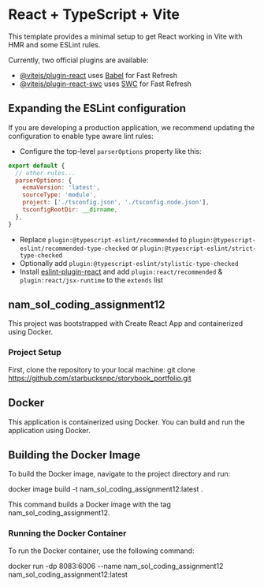 # React + TypeScript + Vite

This template provides a minimal setup to get React working in Vite with HMR and some ESLint rules.

Currently, two official plugins are available:

- [@vitejs/plugin-react](https://github.com/vitejs/vite-plugin-react/blob/main/packages/plugin-react/README.md) uses [Babel](https://babeljs.io/) for Fast Refresh
- [@vitejs/plugin-react-swc](https://github.com/vitejs/vite-plugin-react-swc) uses [SWC](https://swc.rs/) for Fast Refresh

## Expanding the ESLint configuration

If you are developing a production application, we recommend updating the configuration to enable type aware lint rules:

- Configure the top-level `parserOptions` property like this:

```js
export default {
  // other rules...
  parserOptions: {
    ecmaVersion: 'latest',
    sourceType: 'module',
    project: ['./tsconfig.json', './tsconfig.node.json'],
    tsconfigRootDir: __dirname,
  },
}
```

- Replace `plugin:@typescript-eslint/recommended` to `plugin:@typescript-eslint/recommended-type-checked` or `plugin:@typescript-eslint/strict-type-checked`
- Optionally add `plugin:@typescript-eslint/stylistic-type-checked`
- Install [eslint-plugin-react](https://github.com/jsx-eslint/eslint-plugin-react) and add `plugin:react/recommended` & `plugin:react/jsx-runtime` to the `extends` list


## nam_sol_coding_assignment12
 
This project was bootstrapped with Create React App and containerized using Docker.
 
### Project Setup
 
First, clone the repository to your local machine:
git clone https://github.com/starbucksnpc/storybook_portfolio.git
 
## Docker
 
This application is containerized using Docker. You can build and run the application using Docker.
 
## Building the Docker Image
 
To build the Docker image, navigate to the project directory and run:
 
docker image build -t nam_sol_coding_assignment12:latest .
 
This command builds a Docker image with the tag nam_sol_coding_assignment12.
 
### Running the Docker Container
 
To run the Docker container, use the following command:
 
docker run -dp 8083:6006 --name nam_sol_coding_assignment12 nam_sol_coding_assignment12:latest